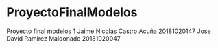 # ProyectoFinalModelos
Proyecto final modelos 1 
Jaime Nicolas Castro Acuña 20181020147
Jose David Ramirez Maldonado 20181020047
